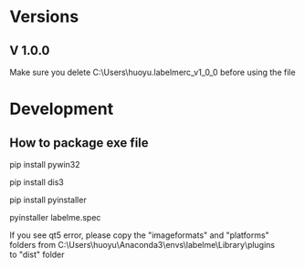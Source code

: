 # Versions
## V 1.0.0
Make sure you delete C:\Users\huoyu\.labelmerc_v1_0_0 before using the file


# Development

## How to package exe file

pip install pywin32

pip install dis3

pip install pyinstaller

pyinstaller labelme.spec

If you see qt5 error, please copy the "imageformats" and "platforms" folders from
C:\Users\huoyu\Anaconda3\envs\labelme\Library\plugins\
to "dist" folder


